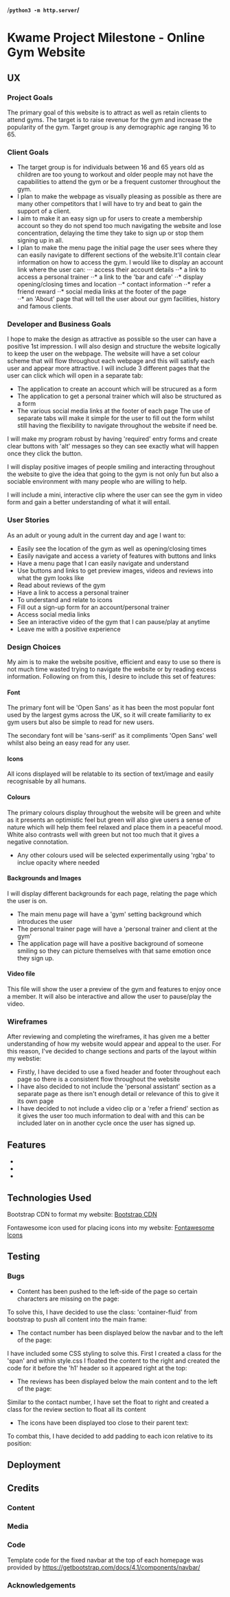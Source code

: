 /**`python3 -m http.server`/**
# Kwame Project Milestone - Online Gym Website
## UX
### Project Goals 

The primary goal of this website is to attract as well as retain clients to attend gyms. The target is to raise revenue for the gym and increase the popularity of the gym. Target group is any demographic age ranging 16 to 65. 
### Client Goals

* The target group is for individuals between 16 and 65 years old as children are too young to workout and older people may not have the capabilities to attend the gym or be a frequent customer throughout the gym. 
* I plan to make the webpage as visually pleasing as possible as there are many other competitors that I will have to try and beat to gain the support of a client. 
* I aim to make it an easy sign up for users to create a membership account so they do not spend too much navigating the website and lose concentration, delaying the time they take to sign up or stop them signing up in all.
* I plan to make the menu page the initial page the user sees where they can easily navigate to different sections of the website.It'll contain clear information on how to access the gym. I would like to display an account link where the user can:
⋅⋅⋅ access their account details
⋅⋅* a link to access a personal trainer
⋅⋅* a link to the 'bar and cafe'
⋅⋅* display opening/closing times and location
⋅⋅* contact information
⋅⋅* refer a friend reward
⋅⋅* social media links at the footer of the page  
⋅⋅* an 'About' page that will tell the user about our gym facilities, history and famous clients.

### Developer and Business Goals
I hope to make the design as attractive as possible so the user can have a positive 1st impression. I will also design and structure the website logically to keep the user on the webpage.
The website will have a set colour scheme that will flow throughout each webpage and this will satisfy each user and appear more attractive. 
I will include 3 different pages that the user can click which will open in a separate tab:
* The application to create an account which will be strucured as a form
* The application to get a personal trainer which will also be structured as a form
* The various social media links at the footer of each page
The use of separate tabs will make it simple for the user to fill out the form whilst still having the flexibility to navigate throughout the website if need be. 

I will make my program robust by having 'required' entry forms and create clear buttons with 'alt' messages so they can see exactly what will happen once they click the button. 

I will display positive images of people smiling and interacting throughout the website to give the idea that going to the gym is not only fun but also a sociable environment with many people who are willing to help. 

I will include a mini, interactive clip where the user can see the gym in video form and gain a better understanding of what it will entail. 

### User Stories

As an adult or young adult in the current day and age I want to:
* Easily see the location of the gym as well as opening/closing times
* Easily navigate and access a variety of features with buttons and links
* Have a menu page that I can easily navigate and understand
* Use buttons and links to get preview images, videos and reviews into what the gym looks like
* Read about reviews of the gym
* Have a link to access a personal trainer
* To understand and relate to icons  
* Fill out a sign-up form for an account/personal trainer
* Access social media links 
* See an interactive video of the gym that I can pause/play at anytime 
* Leave me with a positive experience 

### Design Choices
My aim is to make the website positive, efficient and easy to use so there is not much time wasted trying to navigate the website or by reading excess information. Following on from this, I desire to include this set of features:

#### Font
The primary font will be 'Open Sans' as it has been the most popular font used by the largest gyms across the UK, so it will create familiarity to ex gym users but also be simple to read for new users.

The secondary font will be 'sans-serif' as it compliments 'Open Sans' well whilst also being an easy read for any user.

#### Icons
All icons displayed will be relatable to its section of text/image and easily recognisable by all humans.

#### Colours
The primary colours display throughout the website will be green and white as it presents an optimistic feel but green will also give users a sense of nature which will help them feel relaxed and place them in a peaceful mood. White also contrasts well with green but not too much that it gives a negative connotation. 

* Any other colours used will be selected experimentally using 'rgba' to inclue opacity where needed

#### Backgrounds and Images
I will display different backgrounds for each page, relating the page which the user is on.

* The main menu page will have a 'gym' setting background which introduces the user
* The personal trainer page will have a 'personal trainer and client at the gym'
* The application page will have a positive background of someone smiling so they can picture themselves with that same emotion once they sign up.

#### Video file
This file will show the user a preview of the gym and features to enjoy once a member. It will also be interactive and allow the user to pause/play the video.

### Wireframes

After reviewing and completing the wireframes, it has given me a better understanding of how my website would appear and appeal to the user. For this reason, I've decided to change sections and parts of the layout within my webstie:
* Firstly, I have decided to use a fixed header and footer throughout each page so there is a consistent flow throughout the website
* I have also decided to not include the 'personal assistant' section as a separate page as there isn't enough detail or relevance of this to give it its own page
* I have decided to not include a video clip or a 'refer a friend' section as it gives the user too much information to deal with and this can be included later on in another cycle once the user has signed up. 

## Features
* 
* 
* 

## Technologies Used
Bootstrap CDN to format my website:
[Bootstrap CDN](https://getbootstrap.com/)

Fontawesome icon used for placing icons into my website: 
[Fontawesome Icons](https://fontawesome.com/v5/search?o=r&m=free)

## Testing
### Bugs

* Content has been pushed to the left-side of the page so certain characters are missing on the page:

To solve this, I have decided to use the class: 'container-fluid' from bootstrap to push all content into the main frame:

* The contact number has been displayed below the navbar and to the left of the page:

I have included some CSS styling to solve this. First I created a class for the 'span' and within style.css I floated the content to the right and created the code for it before the 'h1' header so it appeared right at the top:

* The reviews has been displayed below the main content and to the left of the page:

Similar to the contact number, I have set the float to right and created a class for the review section to float all its content

* The icons have been displayed too close to their parent text:

To combat this, I have decided to add padding to each icon relative to its position:



## Deployment

## Credits
### Content
### Media
### Code
Template code for the fixed navbar at the top of each homepage was provided by https://getbootstrap.com/docs/4.1/components/navbar/


### Acknowledgements
